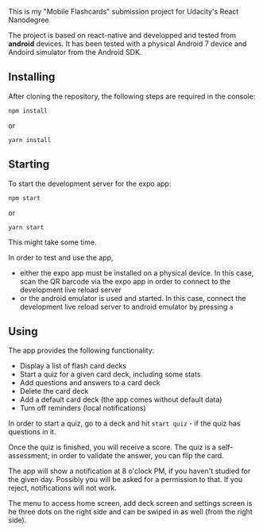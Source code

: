This is my "Mobile Flashcards" submission project for Udacity's React Nanodegree 

The project is based on react-native and developped and tested from **android** devices.
It has been tested with a physical Android 7 device and Andoird simulator from the Android SDK.

## Installing

After cloning the repository, the following steps are required in the console:

`npm install`

or

`yarn install`
  
## Starting

To start the development server for the expo app:

`npm start`

or

`yarn start`

This might take some time.

In order to test and use the app,
* either the expo app must be installed on a physical device. In this case,
  scan the QR barcode via the expo app in order to connect to the development live reload server
* or the android emulator is used and started. In this case, connect the development live reload
  server to android emulator by pressing `a`

## Using
  
The app provides the following functionality:
* Display a list of flash card decks
* Start a quiz for a given card deck, including some stats
* Add questions and answers to a card deck
* Delete the card deck
* Add a default card deck (the app comes without default data)
* Turn off reminders (local notifications)


In order to start a quiz, go to a deck and hit `start quiz` - if the quiz has questions in it.

Once the quiz is finished, you will receive a score. The quiz is a self-assessment; in order to
validate the answer, you can flip the card.

The app will show a notification at 8 o'clock PM, if you haven't studied for the given day.
Possibly you will be asked for a permission to that. If you reject, notifications will not work.

The menu to access home screen, add deck screen and settings screen is he three dots on the
right side and can be swiped in as well (from the right side). 
